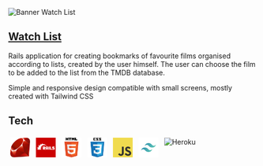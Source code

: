 ![Banner Watch List](https://user-images.githubusercontent.com/71888404/114056162-aa504800-9891-11eb-866b-02b7f24cafaf.png)

## <a target="_blank" href="https://watch-list-app-demo.herokuapp.com/">Watch List</a>

Rails application for creating bookmarks of favourite films organised according to lists, created by the user himself.
The user can choose the film to be added to the list from the TMDB database.

Simple and responsive design compatible with small screens, mostly created with Tailwind CSS

## Tech

<p>
<img src="https://raw.githubusercontent.com/github/explore/80688e429a7d4ef2fca1e82350fe8e3517d3494d/topics/ruby/ruby.png" alt="Ruby" height="40" style="vertical-align:top; margin:4px">
  <img src="https://raw.githubusercontent.com/github/explore/80688e429a7d4ef2fca1e82350fe8e3517d3494d/topics/rails/rails.png" alt="Ruby on Rails" height="40" style="vertical-align:top; margin:4px">
  <img src="https://raw.githubusercontent.com/github/explore/80688e429a7d4ef2fca1e82350fe8e3517d3494d/topics/html/html.png" alt="HTML" height="40" style="vertical-align:top; margin:4px">
  <img src="https://raw.githubusercontent.com/github/explore/80688e429a7d4ef2fca1e82350fe8e3517d3494d/topics/css/css.png" alt="CSS" height="40" style="vertical-align:top; margin:4px">
  <img src="https://raw.githubusercontent.com/github/explore/80688e429a7d4ef2fca1e82350fe8e3517d3494d/topics/javascript/javascript.png" alt="Javascript" height="40" style="vertical-align:top; margin:4px">
    <img src="https://raw.githubusercontent.com/github/explore/80688e429a7d4ef2fca1e82350fe8e3517d3494d/topics/tailwind/tailwind.png" alt="Javascript" height="40" style="vertical-align:top; margin:4px">
  <img src="https://www.vectorlogo.zone/logos/heroku/heroku-icon.svg" alt="Heroku" height="40" style="vertical-align:top; margin:4px">
  </p>
